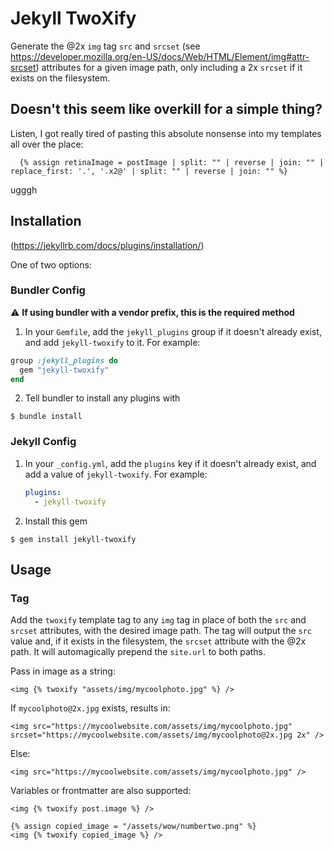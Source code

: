 # Jekyll TwoXify

Generate the @2x `img` tag `src` and `srcset` (see <https://developer.mozilla.org/en-US/docs/Web/HTML/Element/img#attr-srcset>) attributes for a given image path, only including a 2x `srcset` if it exists on the filesystem.

## Doesn't this seem like overkill for a simple thing?

Listen, I got really tired of pasting this absolute nonsense into my templates all over the place:

````
  {% assign retinaImage = postImage | split: "" | reverse | join: "" | replace_first: '.', '.x2@' | split: "" | reverse | join: "" %}
````

ugggh

## Installation

(https://jekyllrb.com/docs/plugins/installation/)

One of two options:

### Bundler Config
:warning: **If using bundler with a vendor prefix, this is the required method**

1. In your `Gemfile`, add the `jekyll_plugins` group if it doesn't already exist, and add `jekyll-twoxify` to it. For example: 

  ```ruby
  group :jekyll_plugins do
    gem "jekyll-twoxify"
  end
  ```

2. Tell bundler to install any plugins with

  ```
  $ bundle install
  ```


### Jekyll Config

1. In your `_config.yml`, add the `plugins` key if it doesn't already exist, and add a value of `jekyll-twoxify`. For example:

	```yaml
	plugins: 
	  - jekyll-twoxify
	```

2. Install this gem

  ```
  $ gem install jekyll-twoxify
  ```

## Usage

### Tag

Add the `twoxify` template tag to any `img` tag in place of both the `src` and `srcset` attributes, with the desired image path. The tag will output the `src` value and, if it exists in the filesystem, the `srcset` attribute with the @2x path. It will automagically prepend the `site.url` to both paths.

Pass in image as a string:

```
<img {% twoxify "assets/img/mycoolphoto.jpg" %} />
```

If `mycoolphoto@2x.jpg` exists, results in:

```
<img src="https://mycoolwebsite.com/assets/img/mycoolphoto.jpg" srcset="https://mycoolwebsite.com/assets/img/mycoolphoto@2x.jpg 2x" />
```

Else:

```
<img src="https://mycoolwebsite.com/assets/img/mycoolphoto.jpg" />
```

Variables or frontmatter are also supported:

```
<img {% twoxify post.image %} />

{% assign copied_image = "/assets/wow/numbertwo.png" %}
<img {% twoxify copied_image %} />
```